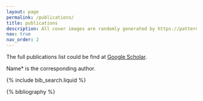```yaml
---
layout: page
permalink: /publications/
title: publications
description: All cover images are randomly generated by https://pattern.monster, thanks!
nav: true
nav_order: 2
---
```


<!-- _pages/publications.md -->

The full publications list could be find at [Google Scholar](https://scholar.google.com/citations?user=HhRMqR0AAAAJ).

Name* is the corresponding author.

<!-- Bibsearch Feature -->

{% include bib_search.liquid %}

<div class="publications">

{% bibliography %}

</div>
